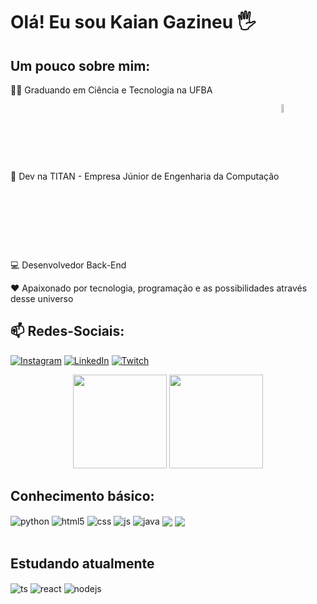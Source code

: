 # Olá! Eu sou Kaian Gazineu 🖐

## Um pouco sobre mim: 

👨‍🎓 Graduando em Ciência e Tecnologia na UFBA

🤝 Dev na TITAN - Empresa Júnior de Engenharia da Computação [<img align="center" width="6%" src="https://titanci.com.br/assets/img/logo-com-nome.png"/>](https://titanci.com.br)<br />

💻 Desenvolvedor Back-End

❤️ Apaixonado por tecnologia, programação e as possibilidades através desse universo

## 📫 Redes-Sociais: 

[![Instagram](https://img.shields.io/badge/Instagram-E4405F?style=for-the-badge&logo=instagram&logoColor=white)](https://www.instagram.com/kgazineu/)
[![LinkedIn](https://img.shields.io/badge/LinkedIn-0077B5?style=for-the-badge&logo=linkedin&logoColor=white)](https://www.linkedin.com/in/kaian-gazineu-7815b4230/)
[![Twitch](https://img.shields.io/badge/Twitch-9146FF?style=for-the-badge&logo=twitch&logoColor=white)](https://twitch.tv/kgazzi)

<div align="center">  
  <img height="150em" src="https://github-readme-stats.vercel.app/api?username=kgazineu&show_icons=true&count_private=true&hide_border=true&title_color=ff91a4&icon_color=ff91a4&text_color=c9d1d9&theme=dracula"/> 
  <img height="150em" src="https://github-readme-stats.vercel.app/api/top-langs/?username=kgazineu&layout=compact&hide_border=true&title_color=ff91a4&text_color=ff91a4&theme=dracula"/>
</div>


## Conhecimento básico:

<div style="display: inline_block">
    <img align="center" alt="python" src="https://img.shields.io/badge/Python-3776AB?style=for-the-badge&logo=python&logoColor=white"/>
  <img align="center" alt="html5" src="https://img.shields.io/badge/HTML5-E34F26?style=for-the-badge&logo=html5&logoColor=white" />
  <img align="center" alt="css" src="https://img.shields.io/badge/CSS3-1572B6?style=for-the-badge&logo=css3&logoColor=white" />
  <img align="center" alt="js" src="https://img.shields.io/badge/JavaScript-F7DF1E?style=for-the-badge&logo=javascript&logoColor=black" />
  <img align="center" alt="java" src="https://img.shields.io/badge/Java-ED8B00?style=for-the-badge&logo=openjdk&logoColor=white" />
  <img align="center" src="https://img.shields.io/badge/GitHub-100000?style=for-the-badge&logo=github&logoColor=white" />
  <img align="center" src="https://img.shields.io/badge/GIT-E44C30?style=for-the-badge&logo=git&logoColor=white" />
</div><br/>

 ## Estudando atualmente
 
<div style="display: inline_block">
  <img align="center" alt="ts" src="https://img.shields.io/badge/TypeScript-007ACC?style=for-the-badge&logo=typescript&logoColor=white" />
  <img align="center" alt="react" src="https://img.shields.io/badge/React-20232A?style=for-the-badge&logo=react&logoColor=61DAFB" />
  <img align="center" alt="nodejs" src="https://img.shields.io/badge/Node.js-43853D?style=for-the-badge&logo=node.js&logoColor=white" />
</div><br/>
